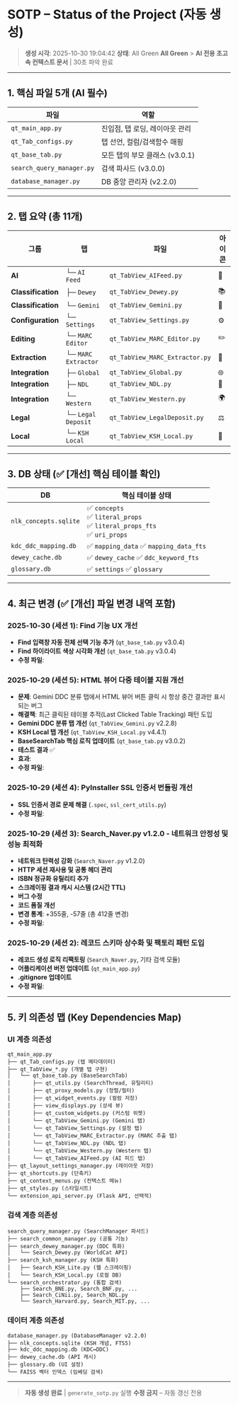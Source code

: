 # SOTP – Status of the Project (자동 생성)
> **생성 시각**: 2025-10-30 19:04:42
> **상태**: All Green **All Green** > **AI 전용 초고속 컨텍스트 문서** | 30초 파악 완료

---

## 1. 핵심 파일 5개 (AI 필수)

| 파일 | 역할 |
|------|------|
| `qt_main_app.py` | 진입점, 탭 로딩, 레이아웃 관리 |
| `qt_Tab_configs.py` | 탭 선언, 컬럼/검색함수 매핑 |
| `qt_base_tab.py` | 모든 탭의 부모 클래스 (v3.0.1) |
| `search_query_manager.py` | 검색 파사드 (v3.0.0) |
| `database_manager.py` | DB 중앙 관리자 (v2.2.0) |

---

## 2. 탭 요약 (총 11개)

| 그룹 | 탭 | 파일 | 아이콘 |
|------|----|------|-------|
| **AI** | └─ `AI Feed` | `qt_TabView_AIFeed.py` | 🤖 |
| **Classification** | ├─ `Dewey` | `qt_TabView_Dewey.py` | 📚 |
| **Classification** | └─ `Gemini` | `qt_TabView_Gemini.py` | 🔮 |
| **Configuration** | └─ `Settings` | `qt_TabView_Settings.py` | ⚙️ |
| **Editing** | └─ `MARC Editor` | `qt_TabView_MARC_Editor.py` | ✏️ |
| **Extraction** | └─ `MARC Extractor` | `qt_TabView_MARC_Extractor.py` | 📄 |
| **Integration** | ├─ `Global` | `qt_TabView_Global.py` | 🌐 |
| **Integration** | ├─ `NDL` | `qt_TabView_NDL.py` | 📘 |
| **Integration** | └─ `Western` | `qt_TabView_Western.py` | 🌍 |
| **Legal** | └─ `Legal Deposit` | `qt_TabView_LegalDeposit.py` | ⚖️ |
| **Local** | └─ `KSH Local` | `qt_TabView_KSH_Local.py` | 📂 |


---

## 3. DB 상태 (✅ [개선] 핵심 테이블 확인)

| DB | 핵심 테이블 상태 |
|----|------------------|
| `nlk_concepts.sqlite` | ✅ `concepts`<br>✅ `literal_props`<br>✅ `literal_props_fts`<br>✅ `uri_props` |
| `kdc_ddc_mapping.db` | ✅ `mapping_data` ✅ `mapping_data_fts` |
| `dewey_cache.db` | ✅ `dewey_cache` ✅ `ddc_keyword_fts` |
| `glossary.db` | ✅ `settings` ✅ `glossary` |

---

## 4. 최근 변경 (✅ [개선] 파일 변경 내역 포함)

### 2025-10-30 (세션 1): Find 기능 UX 개선
- **Find 입력창 자동 전체 선택 기능 추가** (`qt_base_tab.py` v3.0.4)
- **Find 하이라이트 색상 시각화 개선** (`qt_base_tab.py` v3.0.4)
- **수정 파일**:

### 2025-10-29 (세션 5): HTML 뷰어 다중 테이블 지원 개선
- **문제**: Gemini DDC 분류 탭에서 HTML 뷰어 버튼 클릭 시 항상 중간 결과만 표시되는 버그
- **해결책**: 최근 클릭된 테이블 추적(Last Clicked Table Tracking) 패턴 도입
- **Gemini DDC 분류 탭 개선** (`qt_TabView_Gemini.py` v2.2.8)
- **KSH Local 탭 개선** (`qt_TabView_KSH_Local.py` v4.4.1)
- **BaseSearchTab 핵심 로직 업데이트** (`qt_base_tab.py` v3.0.2)
- **테스트 결과** ✅
- **효과**:
- **수정 파일**:

### 2025-10-29 (세션 4): PyInstaller SSL 인증서 번들링 개선
- **SSL 인증서 경로 문제 해결** (`.spec`, `ssl_cert_utils.py`)
- **수정 파일**:

### 2025-10-29 (세션 3): Search_Naver.py v1.2.0 - 네트워크 안정성 및 성능 최적화
- **네트워크 탄력성 강화** (`Search_Naver.py` v1.2.0)
- **HTTP 세션 재사용 및 공통 헤더 관리**
- **ISBN 정규화 유틸리티 추가**
- **스크레이핑 결과 캐시 시스템 (2시간 TTL)**
- **버그 수정**
- **코드 품질 개선**
- **변경 통계**: +355줄, -57줄 (총 412줄 변경)
- **수정 파일**:

### 2025-10-29 (세션 2): 레코드 스키마 상수화 및 팩토리 패턴 도입
- **레코드 생성 로직 리팩토링** (`Search_Naver.py`, 기타 검색 모듈)
- **어플리케이션 버전 업데이트** (`qt_main_app.py`)
- **.gitignore 업데이트**
- **수정 파일**:

---

## 5. 키 의존성 맵 (Key Dependencies Map)

### UI 계층 의존성
```
qt_main_app.py
├── qt_Tab_configs.py (탭 메타데이터)
├── qt_TabView_*.py (개별 탭 구현)
│   └── qt_base_tab.py (BaseSearchTab)
│       ├── qt_utils.py (SearchThread, 유틸리티)
│       ├── qt_proxy_models.py (정렬/필터)
│       ├── qt_widget_events.py (컬럼 저장)
│       ├── view_displays.py (상세 뷰)
│       ├── qt_custom_widgets.py (커스텀 위젯)
│       └── qt_TabView_Gemini.py (Gemini 탭)
│       └── qt_TabView_Settings.py (설정 탭)
│       └── qt_TabView_MARC_Extractor.py (MARC 추출 탭)
│       └── qt_TabView_NDL.py (NDL 탭)
│       └── qt_TabView_Western.py (Western 탭)
│       └── qt_TabView_AIFeed.py (AI 피드 탭)
├── qt_layout_settings_manager.py (레이아웃 저장)
├── qt_shortcuts.py (단축키)
├── qt_context_menus.py (컨텍스트 메뉴)
├── qt_styles.py (스타일시트)
└── extension_api_server.py (Flask API, 선택적)
```

### 검색 계층 의존성
```
search_query_manager.py (SearchManager 파사드)
├── search_common_manager.py (공통 기능)
├── search_dewey_manager.py (DDC 특화)
│   └── Search_Dewey.py (WorldCat API)
├── search_ksh_manager.py (KSH 특화)
│   ├── Search_KSH_Lite.py (웹 스크레이핑)
│   └── Search_KSH_Local.py (로컬 DB)
└── search_orchestrator.py (통합 검색)
    ├── Search_BNE.py, Search_BNF.py, ...
    ├── Search_CiNii.py, Search_NDL.py
    └── Search_Harvard.py, Search_MIT.py, ...
```

### 데이터 계층 의존성
```
database_manager.py (DatabaseManager v2.2.0)
├── nlk_concepts.sqlite (KSH 개념, FTS5)
├── kdc_ddc_mapping.db (KDC↔DDC)
├── dewey_cache.db (API 캐시)
├── glossary.db (UI 설정)
└── FAISS 벡터 인덱스 (임베딩 검색)
```

---

> **자동 생성 완료** | `generate_sotp.py` 실행
> **수정 금지** – 자동 갱신 전용
